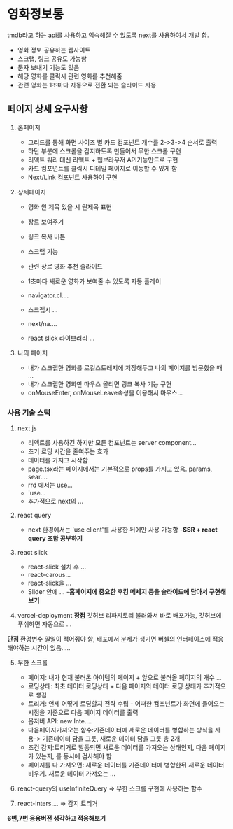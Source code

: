 # 영화정보통

tmdb라고 하는 api를 사용하고 익숙해질 수 있도록 next를 사용하여서 개발 함.

- 영화 정보 공유하는 웹사이트
- 스크랩, 링크 공유도 가능함
- 문자 보내기 기능도 있음
- 해당 영화를 클릭시 관련 영화를 추천해줌
- 관련 영화는 1초마다 자동으로 전환 되는 슬라이드 사용

## 페이지 상세 요구사항

1. 홈페이지

   - 그리드를 통해 화면 사이즈 별 카드 컴포넌트 개수를
     2->3->4 순서로 출력
   - 하단 부분에 스크롤을 감지하도록 만들어서 무한 스크롤 구현
   - 리액트 쿼리 대신 리액트 + 웹브라우저 API기능만드로 구현
   - 카드 컴포넌트를 클릭시 디테일 페이지로 이동할 수 있게 함
   - Next/Link 컴포넌트 사용하여 구현

2. 상세페이지

   - 영화 원 제목 있을 시 원제목 표현
   - 장르 보여주기
   - 링크 복사 버튼
   - 스크랩 기능
   - 관련 장르 영화 추천 슬라이드
   - 1초마다 새로운 영화가 보여줄 수 있도록 자동 플레이

   - navigator.cl....
   - 스크랩시 ...
   - next/na....
   - react slick 라이브러리 ...

3. 나의 페이지
   - 내가 스크랩한 영화를 로컬스토레지에 저장해두고 나의 페이지를 방문했을 때 ...
   - 내가 스크랩한 영화만 마우스 올리면 링크 복사 기능 구현
   - onMouseEnter, onMouseLeave속성을 이용해서 마우스...

### 사용 기술 스택

1. next js

   - 리액트를 사용하긴 하지만 모든 컴포넌트는 server component...
   - 초기 로딩 시간을 줄여주는 효과
   - 데이터를 가지고 시작함
   - page.tsx라는 페이지에서는 기본적으로 props를 가지고 있음. params, sear....
   - rrd 에서는 use...
   - 'use...
   - 추가적으로 next의 ...

2. react query

   - next 환경에서는 'use client'를 사용한 뒤에만 사용 가능함 -**SSR + react query 조합 공부하기**

3. react slick

   - react-slick 설치 후 ...
   - react-carous...
   - react-slick을 ...
   - Slider 안에 ... -**홈페이지에 중요한 후킹 메세지 등을 슬라이드에 담아서 구현해보기**

4. vercel-deployment
   **장점**
   깃허브 리파지토리 불러와서 바로 배포가능, 깃허브에 푸쉬하면 자동으로 ...

**단점**
환경변수 일일이 적어줘야 함, 배포에서 분제가 생기면 버셀의 인터페이스에 적응해야하는 시간이 있음.....

5. 무한 스크롤

   - 페이지: 내가 현재 불러온 아이템의 페이지 + 앞으로 불러올 페이지의 개수 ...
   - 로딩상태: 최초 데이터 로딩상태 + 다음 페이지의 데이터 로딩 상태가 추가적으로 생김
   - 트리거: 언제 어떻게 로딩할지 전략 수립 - 어떠한 컴포넌트가 화면에 들어오는 시점을 기준으로 다음 페이지 데이터를 출력
   - 옵저버 API: new Inte....
   - 다음페이지가져오는 함수:기존데이터에 새로운 데이터를 병합하는 방식을 사용-> 기존데이터 담을 그릇, 새로운 데이터 담을 그릇 총 2개.
   - 조건 감지:트리거로 발동되면 새로운 데이터를 가져오는 상태인지, 다음 페이지가 있는지, 를 동시에 검사해야 함
   - 페이지를 다 가져오면: 새로운 데이터를 기존데이터에 병합한뒤 새로운 데이터 비우기. 새로운 데이터 가져오는 ...

6. react-query의 useInfiniteQuery => 무한 스크롤 구현에 사용하는 함수

7. react-inters.... => 감지 트리거

**6번,7번 응용버전 생각하고 적용해보기**
